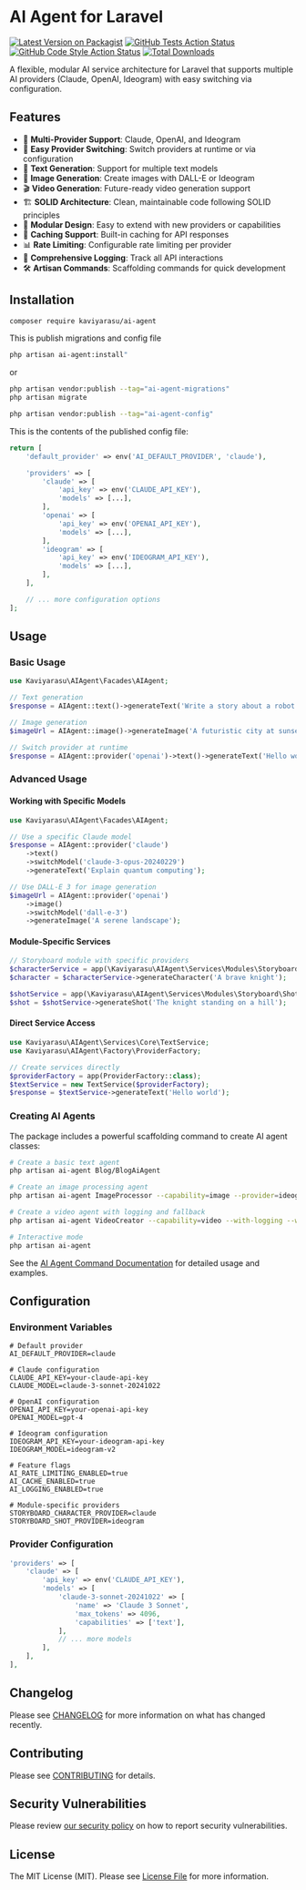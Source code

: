 # AI Agent for Laravel
[![Latest Version on Packagist](https://img.shields.io/packagist/v/kaviyarasu/ai-agent.svg?style=flat-square)](https://packagist.org/packages/kaviyarasu/ai-agent)
[![GitHub Tests Action Status](https://img.shields.io/github/actions/workflow/status/kaviyarasu/ai-agent/run-tests.yml?branch=main&label=tests&style=flat-square)](https://github.com/kaviyarasu/ai-agent/actions?query=workflow%3Arun-tests+branch%3Amain)
[![GitHub Code Style Action Status](https://img.shields.io/github/actions/workflow/status/kaviyarasu/ai-agent/fix-php-code-style-issues.yml?branch=main&label=code%20style&style=flat-square)](https://github.com/kaviyarasu/ai-agent/actions?query=workflow%3A"Fix+PHP+code+style+issues"+branch%3Amain)
[![Total Downloads](https://img.shields.io/packagist/dt/kaviyarasu/ai-agent.svg?style=flat-square)](https://packagist.org/packages/kaviyarasu/ai-agent)

A flexible, modular AI service architecture for Laravel that supports multiple AI providers (Claude, OpenAI, Ideogram) with easy switching via configuration.

## Features

- 🤖 **Multi-Provider Support**: Claude, OpenAI, and Ideogram
- 🔄 **Easy Provider Switching**: Switch providers at runtime or via configuration
- 📝 **Text Generation**: Support for multiple text models
- 🎨 **Image Generation**: Create images with DALL-E or Ideogram
- 🎬 **Video Generation**: Future-ready video generation support
- 🏗️ **SOLID Architecture**: Clean, maintainable code following SOLID principles
- 🔧 **Modular Design**: Easy to extend with new providers or capabilities
- 💾 **Caching Support**: Built-in caching for API responses
- 📊 **Rate Limiting**: Configurable rate limiting per provider
- 📝 **Comprehensive Logging**: Track all API interactions
- 🛠️ **Artisan Commands**: Scaffolding commands for quick development

## Installation

```bash
composer require kaviyarasu/ai-agent
```

This is publish migrations and config file
```bash
php artisan ai-agent:install"
```
or

```bash
php artisan vendor:publish --tag="ai-agent-migrations"
php artisan migrate
```

```bash
php artisan vendor:publish --tag="ai-agent-config"
```

This is the contents of the published config file:

```php
return [
    'default_provider' => env('AI_DEFAULT_PROVIDER', 'claude'),

    'providers' => [
        'claude' => [
            'api_key' => env('CLAUDE_API_KEY'),
            'models' => [...],
        ],
        'openai' => [
            'api_key' => env('OPENAI_API_KEY'),
            'models' => [...],
        ],
        'ideogram' => [
            'api_key' => env('IDEOGRAM_API_KEY'),
            'models' => [...],
        ],
    ],

    // ... more configuration options
];
```

## Usage

### Basic Usage

```php
use Kaviyarasu\AIAgent\Facades\AIAgent;

// Text generation
$response = AIAgent::text()->generateText('Write a story about a robot');

// Image generation
$imageUrl = AIAgent::image()->generateImage('A futuristic city at sunset');

// Switch provider at runtime
$response = AIAgent::provider('openai')->text()->generateText('Hello world');
```

### Advanced Usage

#### Working with Specific Models

```php
use Kaviyarasu\AIAgent\Facades\AIAgent;

// Use a specific Claude model
$response = AIAgent::provider('claude')
    ->text()
    ->switchModel('claude-3-opus-20240229')
    ->generateText('Explain quantum computing');

// Use DALL-E 3 for image generation
$imageUrl = AIAgent::provider('openai')
    ->image()
    ->switchModel('dall-e-3')
    ->generateImage('A serene landscape');
```

#### Module-Specific Services

```php
// Storyboard module with specific providers
$characterService = app(\Kaviyarasu\AIAgent\Services\Modules\Storyboard\CharacterService::class);
$character = $characterService->generateCharacter('A brave knight');

$shotService = app(\Kaviyarasu\AIAgent\Services\Modules\Storyboard\ShotService::class);
$shot = $shotService->generateShot('The knight standing on a hill');
```

#### Direct Service Access

```php
use Kaviyarasu\AIAgent\Services\Core\TextService;
use Kaviyarasu\AIAgent\Factory\ProviderFactory;

// Create services directly
$providerFactory = app(ProviderFactory::class);
$textService = new TextService($providerFactory);
$response = $textService->generateText('Hello world');
```

### Creating AI Agents

The package includes a powerful scaffolding command to create AI agent classes:
```bash
# Create a basic text agent
php artisan ai-agent Blog/BlogAiAgent

# Create an image processing agent
php artisan ai-agent ImageProcessor --capability=image --provider=ideogram

# Create a video agent with logging and fallback
php artisan ai-agent VideoCreator --capability=video --with-logging --with-fallback

# Interactive mode
php artisan ai-agent
```

See the [AI Agent Command Documentation](docs/ai-agent-command.md) for detailed usage and examples.

## Configuration

### Environment Variables

```env
# Default provider
AI_DEFAULT_PROVIDER=claude

# Claude configuration
CLAUDE_API_KEY=your-claude-api-key
CLAUDE_MODEL=claude-3-sonnet-20241022

# OpenAI configuration
OPENAI_API_KEY=your-openai-api-key
OPENAI_MODEL=gpt-4

# Ideogram configuration
IDEOGRAM_API_KEY=your-ideogram-api-key
IDEOGRAM_MODEL=ideogram-v2

# Feature flags
AI_RATE_LIMITING_ENABLED=true
AI_CACHE_ENABLED=true
AI_LOGGING_ENABLED=true

# Module-specific providers
STORYBOARD_CHARACTER_PROVIDER=claude
STORYBOARD_SHOT_PROVIDER=ideogram
```

### Provider Configuration

```php
'providers' => [
    'claude' => [
        'api_key' => env('CLAUDE_API_KEY'),
        'models' => [
            'claude-3-sonnet-20241022' => [
                'name' => 'Claude 3 Sonnet',
                'max_tokens' => 4096,
                'capabilities' => ['text'],
            ],
            // ... more models
        ],
    ],
],
```

## Changelog

Please see [CHANGELOG](CHANGELOG.md) for more information on what has changed recently.

## Contributing

Please see [CONTRIBUTING](CONTRIBUTING.md) for details.

## Security Vulnerabilities

Please review [our security policy](../../security/policy) on how to report security vulnerabilities.

## License

The MIT License (MIT). Please see [License File](LICENSE.md) for more information.
